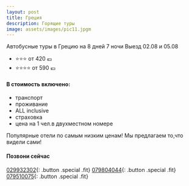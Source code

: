 ```yaml
---
layout: post
title: Греция
description: Горящие туры
image: assets/images/pic11.jpgm
---
```


Автобусные туры в Грецию на 8 дней 7 ночи
Выезд 02.08 и 05.08
- :star::star::star: от 420 :euro:
- :star::star::star::star: от 590 :euro:

#### В стоимость включено:
- транспорт
- проживание
- ALL inclusive
- страховка
- цена на 1 чел.в двухместном номере

Популярные отели по самым низким ценам!
Мы предлагаем то,что видели сами!

#### Позвони сейчас
[029932302](tel:+37329932302){: .button .special .fit}
[079804044](tel:+37379804044){: .button .special .fit}
[079510075](tel:+079510075){: .button .special .fit}
